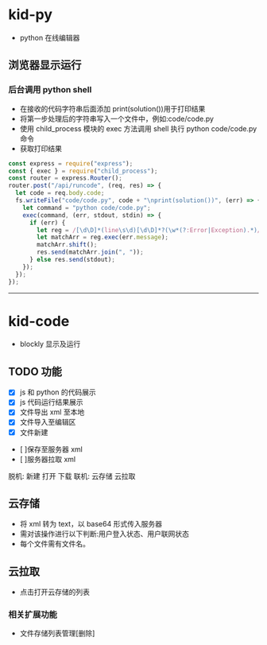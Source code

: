 # kid-py

- python 在线编辑器

## 浏览器显示运行

### 后台调用 python shell

- 在接收的代码字符串后面添加 print(solution())用于打印结果
- 将第一步处理后的字符串写入一个文件中，例如:code/code.py
- 使用 child_process 模块的 exec 方法调用 shell 执行 python code/code.py 命令
- 获取打印结果

```js
const express = require("express");
const { exec } = require("child_process");
const router = express.Router();
router.post("/api/runcode", (req, res) => {
  let code = req.body.code;
  fs.writeFile("code/code.py", code + "\nprint(solution())", (err) => {
    let command = "python code/code.py";
    exec(command, (err, stdout, stdin) => {
      if (err) {
        let reg = /[\d\D]*(line\s\d)[\d\D]*?(\w*(?:Error|Exception).*)/im;
        let matchArr = reg.exec(err.message);
        matchArr.shift();
        res.send(matchArr.join(", "));
      } else res.send(stdout);
    });
  });
});
```

---

# kid-code

- blockly 显示及运行

## TODO 功能

- [x] js 和 python 的代码展示
- [x] js 代码运行结果展示
- [x] 文件导出 xml 至本地
- [x] 文件导入至编辑区
- [x] 文件新建
- [ ]保存至服务器 xml
- [ ]服务器拉取 xml

脱机:
新建
打开
下载
联机:
云存储
云拉取

## 云存储

- 将 xml 转为 text，以 base64 形式传入服务器
- 需对该操作进行以下判断:用户登入状态、用户联网状态
- 每个文件需有文件名。

## 云拉取

- 点击打开云存储的列表

### 相关扩展功能

- 文件存储列表管理[删除]
